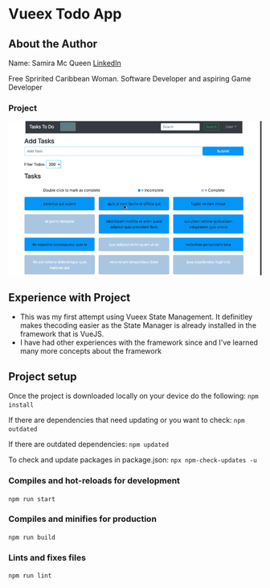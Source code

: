 # Vueex Todo App

## About the Author
Name: Samira Mc Queen
[LinkedIn](https://www.linkedin.com/in/samira-mc-queen-1882431a7/)

Free Spririted Caribbean Woman.
Software Developer and aspiring Game Developer

### Project 
![Video](./public/todo-app.gif)

## Experience with Project
- This was my first attempt using Vueex State Management. It definitley makes thecoding easier as the State Manager is already installed in the framework that is VueJS.
- I have had other experiences with the framework since and I've learned many more concepts about the framework

## Project setup
Once the project is downloaded locally on your device do the following:
`
npm install
`

If there are dependencies that need updating or you want to check:
`
npm outdated
`

If there are outdated dependencies:
`
npm updated
`

To check and update packages in package.json:
`
npx npm-check-updates -u
`

### Compiles and hot-reloads for development
`
npm run start
`

### Compiles and minifies for production
`
npm run build
`

### Lints and fixes files
`
npm run lint
`

